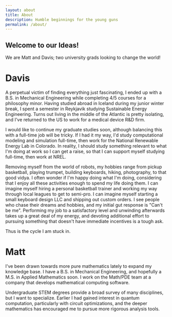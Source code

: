 ```yaml
---
layout: about
title: About
description: Humble beginnings for the young guns
permalink: /about/
---
```


## Welcome to our Ideas!

We are Matt and Davis; two university grads looking to change the world!

# Davis

A perpetual victim of finding everything just fascinating, I ended up with a B.S. in Mechanical Engineering while completing 4/5 courses for a philosophy minor. Having studied abroad in Iceland during my junior winter break, I spent a semester in Reykjavik studying Sustainable Energy Engineering. Turns out living in the middle of the Atlantic is pretty isolating, and I've returned to the US to work for a medical device R&D firm.

I would like to continue my graduate studies soon, although balancing this with a full-time job will be tricky. If I had it my way, I'd study computational modeling and simulation full-time, then work for the National Renewable Energy Lab in Colorado. In reality, I should study something relevant to what I'm doing at work so I can get a raise, so that I can support myself studying full-time, then work at NREL.

Removing myself from the world of robots, my hobbies range from pickup basketball, playing trumpet, building keyboards, hiking, photography, to that good vidya. I often wonder if I'm happy doing what I'm doing, considering that I enjoy all these activities enough to spend my life doing them. I can imagine myself hiring a personal basketball trainer and working my way through local leagues to get to semi-pro. I can imagine myself starting a small keyboard design LLC and shipping out custom orders. I see people who chase their dreams and hobbies, and my initial gut response is "Can't be me". Performing my job to a satisfactory level and unwinding afterwards takes up a great deal of my energy, and devoting additional effort to pursuing something that doesn't have immediate incentives is a tough ask.

Thus is the cycle I am stuck in.

# Matt

I've been drawn towards more pure mathematics lately to expand my knowledge base. I have a B.S. in Mechanical Engineering, and hopefully a M.S. in Applied Mathematics soon. I work on the Math/PDE team at a company that develops mathematical computing software.

Undergraduate STEM degrees provide a broad survey of many disciplines, but I want to specialize. Earlier I had gained interest in quantum computation, particularly with circuit optimizations, and the deeper mathematics has encouraged me to pursue more rigorous analysis tools.
